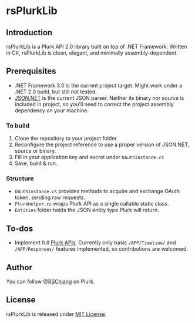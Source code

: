 rsPlurkLib
==========

Introduction
------------
rsPlurkLib is a Plurk API 2.0 library bulit on top of .NET Framework. Written in C#, rsPlurkLib is clean, elegant, and minimally assembly-dependent.

Prerequisites
-------------
* .NET Framework 3.0 is the current project target. Might work under a .NET 2.0 build, but still not tested.
* [JSON.NET](http://json.codeplex.com/) is the current JSON parser. Neither its binary nor source is included in project, so you'll need to correct the project assembly dependency on your machine.

### To build
1. Clone the repository to your project folder.
2. Reconfigure the project reference to use a proper version of JSON.NET, source or binary.
3. Fill in your application key and secret under `OAuthInstance.cs`
4. Save, build & run.

### Structure
* `OAuthInstance.cs` provides methods to acquire and exchange OAuth token, sending raw requests.
* `PlurkHelper.cs` wraps Plurk API as a single callable static class.
* `Entities` folder holds the JSON entity type Plurk will return.

To-dos
------
*	Implement full [Plurk APIs](http://www.plurk.com/API). 
	Currently only basic `/APP/Timeline/` and `/APP/Responses/` features implemented, so contributions are welcomed.


Author
------
You can follow @[RSChiang](http://www.plurk.com/RSChiang) on Plurk.

License
-------
rsPlurkLib is released under [MIT License](legal.md).